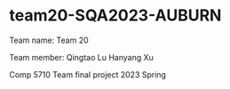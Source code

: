 # team20-SQA2023-AUBURN
Team name: Team 20


Team member:
Qingtao Lu
Hanyang Xu

Comp 5710 Team final project 2023 Spring
